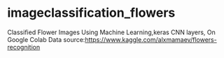 # imageclassification_flowers
Classified Flower Images Using Machine Learning,keras CNN layers, On Google Colab
Data source:https://www.kaggle.com/alxmamaev/flowers-recognition

